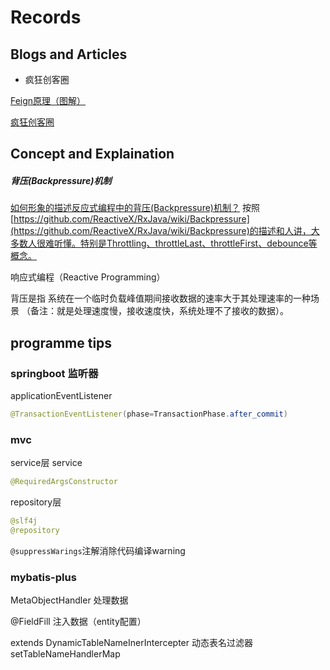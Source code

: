 # Records

## Blogs and Articles

- 疯狂创客圈

[Feign原理（图解）](https://www.cnblogs.com/crazymakercircle/p/11965726.html)

[疯狂创客圈](https://www.cnblogs.com/crazymakercircle/p/9904544.html)


## Concept and Explaination

##### 背压(Backpressure)机制
[如何形象的描述反应式编程中的背压(Backpressure)机制？](https://www.zhihu.com/question/49618581)
按照[https://github.com/ReactiveX/RxJava/wiki/Backpressure](https://github.com/ReactiveX/RxJava/wiki/Backpressure)的描述和人讲，大多数人很难听懂。特别是Throttling、throttleLast、throttleFirst、debounce等概念。

响应式编程（Reactive Programming）

背压是指 系统在一个临时负载峰值期间接收数据的速率大于其处理速率的一种场景 （备注：就是处理速度慢，接收速度快，系统处理不了接收的数据）。


## programme tips

### springboot 监听器

applicationEventListener
```java
@TransactionEventListener(phase=TransactionPhase.after_commit)
```

### mvc
service层  service
```java
@RequiredArgsConstructor
```

repository层
```java
@slf4j
@repository
```

`@suppressWarings`注解消除代码编译warning

### mybatis-plus

MetaObjectHandler 处理数据

@FieldFill  注入数据（entity配置）

extends DynamicTableNameInerIntercepter 动态表名过滤器
setTableNameHandlerMap


